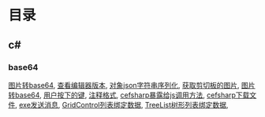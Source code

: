 # 目录

## c#

### base64

[图片转base64](/csharp/图片转base64.md), [查看编辑器版本](/csharp/查看编辑器版本.md), [对象json字符串序列化](/csharp/对象json字符串序列化.md), [获取剪切板的图片](/csharp/获取剪切板的图片.md), [图片转base64](/csharp/图片转base64.md), [用户按下的键](/csharp/用户按下的键.md), [注释格式](/csharp/注释格式.md), [cefsharp暴露给js调用方法](/csharp/cefsharp暴露给js调用方法.md), [cefsharp下载文件](/csharp/cefsharp下载文件.md), [exe发送消息](/csharp/exe发送消息.md), [GridControl列表绑定数据](/csharp/GridControl列表绑定数据.md), [TreeList树形列表绑定数据](/csharp/TreeList树形列表绑定数据.md), 





<!--

<img :src="$withBase('/he.png')" alt="图片">

-->